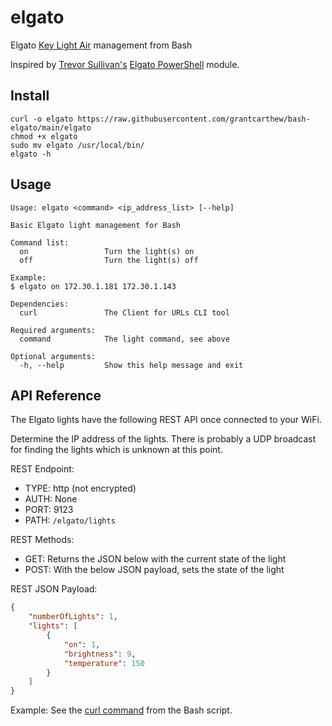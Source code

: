 # elgato

Elgato [Key Light Air](https://www.elgato.com/us/en/p/key-light-air) management from Bash

Inspired by [Trevor Sullivan's](https://github.com/pcgeek86) [Elgato PowerShell](https://github.com/pcgeek86/elgato) module.

## Install

```shell
curl -o elgato https://raw.githubusercontent.com/grantcarthew/bash-elgato/main/elgato
chmod +x elgato
sudo mv elgato /usr/local/bin/
elgato -h
```

## Usage

```text
Usage: elgato <command> <ip_address_list> [--help]

Basic Elgato light management for Bash

Command list:
  on                 Turn the light(s) on
  off                Turn the light(s) off

Example:
$ elgato on 172.30.1.181 172.30.1.143

Dependencies:
  curl               The Client for URLs CLI tool

Required arguments:
  command            The light command, see above

Optional arguments:
  -h, --help         Show this help message and exit
```

## API Reference

The Elgato lights have the following REST API once connected to your WiFi.

Determine the IP address of the lights. There is probably a UDP broadcast for finding the lights which is unknown at this point.

REST Endpoint:

- TYPE: http (not encrypted)
- AUTH: None
- PORT: 9123
- PATH: `/elgato/lights`

REST Methods:

- GET: Returns the JSON below with the current state of the light
- POST: With the below JSON payload, sets the state of the light

REST JSON Payload:

```json
{
    "numberOfLights": 1,
    "lights": [
        {
            "on": 1,
            "brightness": 9,
            "temperature": 150
        }
    ]
}
```

Example: See the [curl command](https://github.com/grantcarthew/bash-elgato/blob/ff177a48b64b43c4de40a1d67099ea28ee5682e9/elgato#L143) from the Bash script.